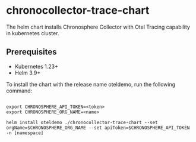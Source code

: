 # chronocollector-trace-chart

The helm chart installs Chronosphere Collector with Otel Tracing capability in kubernetes cluster.

## Prerequisites

- Kubernetes 1.23+
- Helm 3.9+

To install the chart with the release name oteldemo, run the following command:

```console

export CHRONOSPHERE_API_TOKEN=<token>
export CHRONOSPHERE_ORG_NAME=<name>

helm install oteldemo ./chronocollector-trace-chart --set orgName=$CHRONOSPHERE_ORG_NAME --set apiToken=$CHRONOSPHERE_API_TOKEN -n [namespace]
```
